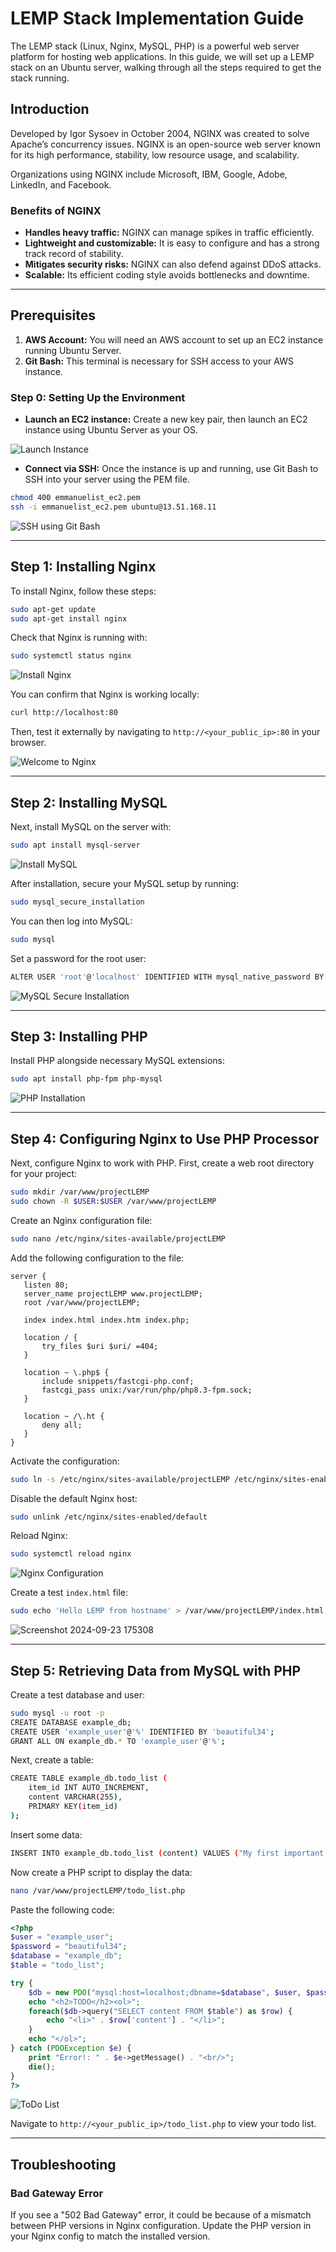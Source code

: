 # LEMP Stack Implementation Guide

The LEMP stack (Linux, Nginx, MySQL, PHP) is a powerful web server platform for hosting web applications. In this guide, we will set up a LEMP stack on an Ubuntu server, walking through all the steps required to get the stack running.

## Introduction

Developed by Igor Sysoev in October 2004, NGINX was created to solve Apache’s concurrency issues. NGINX is an open-source web server known for its high performance, stability, low resource usage, and scalability.

Organizations using NGINX include Microsoft, IBM, Google, Adobe, LinkedIn, and Facebook.

### Benefits of NGINX

- **Handles heavy traffic:** NGINX can manage spikes in traffic efficiently.
- **Lightweight and customizable:** It is easy to configure and has a strong track record of stability.
- **Mitigates security risks:** NGINX can also defend against DDoS attacks.
- **Scalable:** Its efficient coding style avoids bottlenecks and downtime.

---

## Prerequisites

1. **AWS Account:** You will need an AWS account to set up an EC2 instance running Ubuntu Server.
2. **Git Bash:** This terminal is necessary for SSH access to your AWS instance.

### Step 0: Setting Up the Environment

- **Launch an EC2 instance:**
  Create a new key pair, then launch an EC2 instance using Ubuntu Server as your OS.

![Launch Instance](https://github.com/user-attachments/assets/5e6dee65-333d-4b70-b6cb-3b1072dd5fdb)

- **Connect via SSH:** Once the instance is up and running, use Git Bash to SSH into your server using the PEM file.

```bash
chmod 400 emmanuelist_ec2.pem
ssh -i emmanuelist_ec2.pem ubuntu@13.51.168.11
```

![SSH using Git Bash](https://github.com/user-attachments/assets/0c03a77b-fb72-42a1-9517-5011638b2ca9)

---

## Step 1: Installing Nginx

To install Nginx, follow these steps:

```bash
sudo apt-get update
sudo apt-get install nginx
```

Check that Nginx is running with:

```bash
sudo systemctl status nginx
```

![Install Nginx](https://github.com/user-attachments/assets/b916897d-5a27-44bd-b242-9bd2fee89143)

You can confirm that Nginx is working locally:

```bash
curl http://localhost:80
```

Then, test it externally by navigating to `http://<your_public_ip>:80` in your browser.

![Welcome to Nginx](https://github.com/user-attachments/assets/eb87cf0f-b95b-4815-9a50-3a667745958c)

---

## Step 2: Installing MySQL

Next, install MySQL on the server with:

```bash
sudo apt install mysql-server
```

![Install MySQL](https://github.com/user-attachments/assets/c26e6161-301f-4408-a210-e361a2e1f05c)

After installation, secure your MySQL setup by running:

```bash
sudo mysql_secure_installation
```

You can then log into MySQL:

```bash
sudo mysql
```

Set a password for the root user:

```bash
ALTER USER 'root'@'localhost' IDENTIFIED WITH mysql_native_password BY 'PassWord.1';
```

![MySQL Secure Installation](https://github.com/user-attachments/assets/60673012-df92-4d4d-b957-1199ddcdf2f0)

---

## Step 3: Installing PHP

Install PHP alongside necessary MySQL extensions:

```bash
sudo apt install php-fpm php-mysql
```

![PHP Installation](https://github.com/user-attachments/assets/2280220b-3ab1-4206-92ed-539d2c17ce1b)

---

## Step 4: Configuring Nginx to Use PHP Processor

Next, configure Nginx to work with PHP. First, create a web root directory for your project:

```bash
sudo mkdir /var/www/projectLEMP
sudo chown -R $USER:$USER /var/www/projectLEMP
```

Create an Nginx configuration file:

```bash
sudo nano /etc/nginx/sites-available/projectLEMP
```

Add the following configuration to the file:

```nginx
server {
   listen 80;
   server_name projectLEMP www.projectLEMP;
   root /var/www/projectLEMP;

   index index.html index.htm index.php;

   location / {
       try_files $uri $uri/ =404;
   }

   location ~ \.php$ {
       include snippets/fastcgi-php.conf;
       fastcgi_pass unix:/var/run/php/php8.3-fpm.sock;
   }

   location ~ /\.ht {
       deny all;
   }
}
```

Activate the configuration:

```bash
sudo ln -s /etc/nginx/sites-available/projectLEMP /etc/nginx/sites-enabled/
```

Disable the default Nginx host:

```bash
sudo unlink /etc/nginx/sites-enabled/default
```

Reload Nginx:

```bash
sudo systemctl reload nginx
```

![Nginx Configuration](https://github.com/user-attachments/assets/fa1f5d91-4f9a-4c8f-8c79-c93070a4f664)

Create a test `index.html` file:

```bash
sudo echo 'Hello LEMP from hostname' > /var/www/projectLEMP/index.html
```

![Screenshot 2024-09-23 175308](https://github.com/user-attachments/assets/f5d59f78-8196-45ab-a746-8f72b036a362)

---

## Step 5: Retrieving Data from MySQL with PHP

Create a test database and user:

```bash
sudo mysql -u root -p
CREATE DATABASE example_db;
CREATE USER 'example_user'@'%' IDENTIFIED BY 'beautiful34';
GRANT ALL ON example_db.* TO 'example_user'@'%';
```

Next, create a table:

```bash
CREATE TABLE example_db.todo_list (
    item_id INT AUTO_INCREMENT,
    content VARCHAR(255),
    PRIMARY KEY(item_id)
);
```

Insert some data:

```bash
INSERT INTO example_db.todo_list (content) VALUES ("My first important item");
```

Now create a PHP script to display the data:

```bash
nano /var/www/projectLEMP/todo_list.php
```

Paste the following code:

```php
<?php
$user = "example_user";
$password = "beautiful34";
$database = "example_db";
$table = "todo_list";

try {
    $db = new PDO("mysql:host=localhost;dbname=$database", $user, $password);
    echo "<h2>TODO</h2><ol>";
    foreach($db->query("SELECT content FROM $table") as $row) {
        echo "<li>" . $row['content'] . "</li>";
    }
    echo "</ol>";
} catch (PDOException $e) {
    print "Error!: " . $e->getMessage() . "<br/>";
    die();
}
?>
```

![ToDo List](https://github.com/user-attachments/assets/5f0d4739-b019-44f0-af40-8525b45f9f79)

Navigate to `http://<your_public_ip>/todo_list.php` to view your todo list.

---

## Troubleshooting

### Bad Gateway Error

If you see a "502 Bad Gateway" error, it could be because of a mismatch between PHP versions in Nginx configuration. Update the PHP version in your Nginx config to match the installed version.
